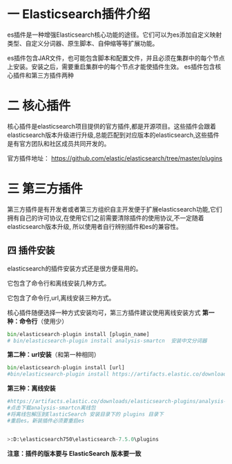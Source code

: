# 一 Elasticsearch插件介绍



  es插件是一种增强Elasticsearch核心功能的途径。它们可以为es添加自定义映射类型、自定义分词器、原生脚本、自伸缩等等扩展功能。

es插件包含JAR文件，也可能包含脚本和配置文件，并且必须在集群中的每个节点上安装。安装之后，需要重启集群中的每个节点才能使插件生效。
es插件包含核心插件和第三方插件两种

# 二 核心插件

核心插件是elasticsearch项目提供的官方插件,都是开源项目。这些插件会跟着elasticsearch版本升级进行升级,总能匹配到对应版本的elasticsearch,这些插件是有官方团队和社区成员共同开发的。

官方插件地址： https://github.com/elastic/elasticsearch/tree/master/plugins

# 三 第三方插件

​    第三方插件是有开发者或者第三方组织自主开发便于扩展elasticsearch功能,它们拥有自己的许可协议,在使用它们之前需要清除插件的使用协议,不一定随着elasticsearch版本升级, 所以使用者自行辨别插件和es的兼容性。

## 四 插件安装

elasticsearch的插件安装方式还是很方便易用的。

它包含了命令行和离线安装几种方式。

它包含了命令行,url,离线安装三种方式。

核心插件随便选择一种方式安装均可，第三方插件建议使用离线安装方式
 **第一种：命令行**（使用少）

```python
bin/elasticsearch-plugin install [plugin_name]
# bin/elasticsearch-plugin install analysis-smartcn  安装中文分词器

```

**第二种：url安装**（和第一种相同）

```python
bin/elasticsearch-plugin install [url]
#bin/elasticsearch-plugin install https://artifacts.elastic.co/downloads/elasticsearch-plugins/analysis-smartcn/analysis-smartcn-6.4.0.zip

```

**第三种：离线安装**

```python
#https://artifacts.elastic.co/downloads/elasticsearch-plugins/analysis-smartcn/analysis-smartcn-6.4.0.zip
#点击下载analysis-smartcn离线包
#将离线包解压到ElasticSearch 安装目录下的 plugins 目录下
#重启es。新装插件必须要重启es


>:D:\elasticsearch750\elasticsearch-7.5.0\plugins
```

**注意：插件的版本要与 ElasticSearch 版本要一致**

